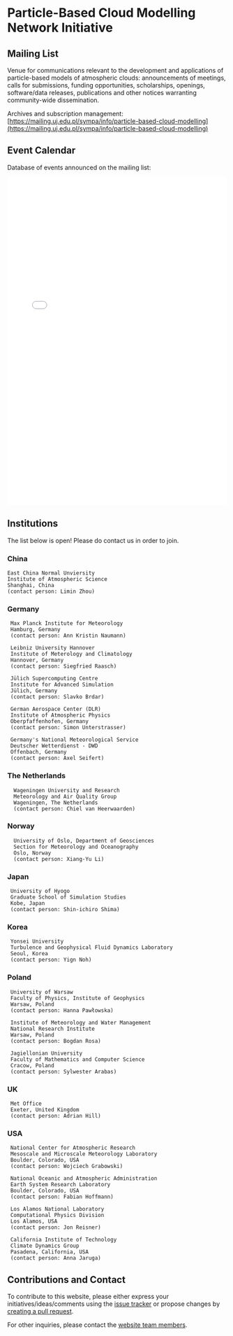 # Particle-Based Cloud Modelling Network Initiative

## Mailing List

Venue for communications relevant to the development and applications of particle-based models of atmospheric clouds: announcements of meetings, calls for submissions, funding opportunities, scholarships, openings, software/data releases, publications and other notices warranting community-wide dissemination.

Archives and subscription management:    
[https://mailing.uj.edu.pl/sympa/info/particle-based-cloud-modelling](https://mailing.uj.edu.pl/sympa/info/particle-based-cloud-modelling)

## Event Calendar

Database of events announced on the mailing list:    
<iframe width="100%" height="750" src="/calendar.html" frameborder="0" allowfullscreen></iframe>

## Institutions

The list below is open! Please do contact us in order to join.

### China
```
East China Normal Unviersity
Institute of Atmospheric Science
Shanghai, China
(contact person: Limin Zhou)
```

### Germany
```
 Max Planck Institute for Meteorology
 Hamburg, Germany
 (contact person: Ann Kristin Naumann) 
```

```
 Leibniz University Hannover
 Institute of Meterology and Climatology
 Hannover, Germany
 (contact person: Siegfried Raasch)
```

```
 Jülich Supercomputing Centre
 Institute for Advanced Simulation
 Jülich, Germany
 (contact person: Slavko Brdar) 
```

```
 German Aerospace Center (DLR)
 Institute of Atmospheric Physics
 Oberpfaffenhofen, Germany
 (contact person: Simon Unterstrasser) 
```

```  
 Germany's National Meteorological Service
 Deutscher Wetterdienst - DWD
 Offenbach, Germany
 (contact person: Axel Seifert) 
```

### The Netherlands

```
  Wageningen University and Research
  Meteorology and Air Quality Group
  Wageningen, The Netherlands
  (contact person: Chiel van Heerwaarden)
```

### Norway

```
  University of Oslo, Department of Geosciences
  Section for Meteorology and Oceanography
  Oslo, Norway
  (contact person: Xiang-Yu Li)
```

### Japan
```
 University of Hyogo
 Graduate School of Simulation Studies
 Kobe, Japan
 (contact person: Shin-ichiro Shima) 
```

### Korea
```
 Yonsei University
 Turbulence and Geophysical Fluid Dynamics Laboratory
 Seoul, Korea
 (contact person: Yign Noh)
```

### Poland
```
 University of Warsaw
 Faculty of Physics, Institute of Geophysics
 Warsaw, Poland
 (contact person: Hanna Pawłowska)
```

```
 Institute of Meteorology and Water Management
 National Research Institute
 Warsaw, Poland
 (contact person: Bogdan Rosa)
```

```
 Jagiellonian University
 Faculty of Mathematics and Computer Science
 Cracow, Poland
 (contact person: Sylwester Arabas)
```

### UK
```
 Met Office
 Exeter, United Kingdom
 (contact person: Adrian Hill)
```

### USA
```
 National Center for Atmospheric Research
 Mesoscale and Microscale Meteorology Laboratory
 Boulder, Colorado, USA
 (contact person: Wojciech Grabowski)
```

```
 National Oceanic and Atmospheric Administration
 Earth System Research Laboratory
 Boulder, Colorado, USA
 (contact person: Fabian Hoffmann)
```

```
 Los Alamos National Laboratory
 Computational Physics Division
 Los Alamos, USA
 (contact person: Jon Reisner)
```

```
 California Institute of Technology
 Climate Dynamics Group
 Pasadena, California, USA
 (contact person: Anna Jaruga)
```

## Contributions and Contact

To contribute to this website, please either express your initiatives/ideas/comments using the [issue tracker](https://github.com/particle-based-cloud-modelling/particle-based-cloud-modelling.github.io/issues) or propose changes by [creating a pull request](https://github.com/particle-based-cloud-modelling/particle-based-cloud-modelling.github.io/pulls). 

For other inquiries, please contact the [website team members](https://github.com/orgs/particle-based-cloud-modelling/people).
